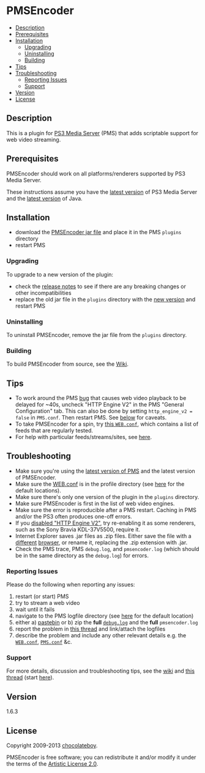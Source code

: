 # PMSEncoder

- [Description](#description)
- [Prerequisites](#prerequisites)
- [Installation](#installation)
	- [Upgrading](#upgrading)
	- [Uninstalling](#uninstalling)
	- [Building](#building)
- [Tips](#tips)
- [Troubleshooting](#troubleshooting)
	- [Reporting Issues](#reporting-issues)
	- [Support](#support)
- [Version](#version)
- [License](#license)

## Description

This is a plugin for [PS3 Media Server](http://code.google.com/p/ps3mediaserver/) (PMS) that adds scriptable support for web video streaming.

## Prerequisites

PMSEncoder should work on all platforms/renderers supported by PS3 Media Server.

These instructions assume you have the [latest version](http://www.ps3mediaserver.org/forum/viewtopic.php?f=6&t=3507&p=36904#p36904) of PS3 Media Server and the [latest version](http://www.java.com/en/download/index.jsp) of Java.

## Installation

* download the [PMSEncoder jar file](http://dl.bintray.com/content/chocolateboy/PMS/pmsencoder/pmsencoder-1.6.3.jar?direct) and place it in the PMS `plugins` directory
* restart PMS

### Upgrading

To upgrade to a new version of the plugin:

* check the [release notes](https://github.com/chocolateboy/pmsencoder/wiki/Release-Notes) to see if there are any breaking changes or other incompatibilities
* replace the old jar file in the `plugins` directory with the [new version](http://dl.bintray.com/content/chocolateboy/PMS/pmsencoder/pmsencoder-1.6.3.jar?direct) and restart PMS

### Uninstalling

To uninstall PMSEncoder, remove the jar file from the `plugins` directory.

### Building

To build PMSEncoder from source, see the [Wiki](https://github.com/chocolateboy/pmsencoder/wiki/Development).

## Tips

* To work around the PMS [bug](http://code.google.com/p/ps3mediaserver/issues/detail?id=759) that causes web video playback to be delayed for ~40s, uncheck "HTTP Engine V2" in the PMS "General Configuration" tab. This can also be done by setting `http_engine_v2 = false` in `PMS.conf`. Then restart PMS. See [below](#http-engine) for caveats.
* To take PMSEncoder for a spin, try [this `WEB.conf`](https://raw.github.com/chocolateboy/pmsencoder/release/misc/conf/WEB.conf), which contains a list of feeds that are regularly tested.
* For help with particular feeds/streams/sites, see [here](http://www.ps3mediaserver.org/forum/viewtopic.php?f=6&t=8776&p=46696#p46696).


## Troubleshooting

* Make sure you're using the [latest version of PMS](http://www.ps3mediaserver.org/forum/viewtopic.php?f=6&t=3507&p=38376#p38376) and the latest version of PMSEncoder.
* Make sure the [WEB.conf](http://www.ps3mediaserver.org/forum/viewtopic.php?f=6&t=3507&p=64418#p64418) is in the profile directory (see [here](http://www.ps3mediaserver.org/forum/viewtopic.php?f=6&t=3507&p=32731#p32731) for the default locations).
* Make sure there's only one version of the plugin in the `plugins` directory.
* Make sure PMSEncoder is first in the list of web video engines.
* Make sure the error is reproducible after a PMS restart. Caching in PMS and/or the PS3 often produces one-off errors.
* <a name="http-engine"></a>If you [disabled "HTTP Engine V2"](#tips), try re-enabling it as some renderers, such as the Sony Bravia KDL-37V5500, require it.
* Internet Explorer saves .jar files as .zip files. Either save the file with a [different](http://www.mozilla.com/firefox/) [browser](http://www.google.com/chrome), or rename it, replacing the .zip extension with .jar.
* Check the PMS trace, PMS `debug.log`, and `pmsencoder.log` (which should be in the same directory as the `debug.log`) for
  errors.

### Reporting Issues

Please do the following when reporting any issues:

1. restart (or start) PMS
2. try to stream a web video
3. wait until it fails
4. navigate to the PMS logfile directory (see [here](http://www.ps3mediaserver.org/forum/viewtopic.php?f=6&t=3507&p=32731#p32731) for the default location)
5. either a) [pastebin](http://pastebin.com/) or b) zip the **full**  [`debug.log`](http://www.ps3mediaserver.org/forum/viewtopic.php?f=6&t=3507&p=38484#p38484) and the **full** `pmsencoder.log`
6. report the problem in [this thread](http://ps3mediaserver.org/forum/viewtopic.php?f=6&t=8776) and link/attach the logfiles
7. describe the problem and include any other relevant details e.g. the [`WEB.conf`](http://www.ps3mediaserver.org/forum/viewtopic.php?f=6&t=3507&p=32731#p32731),
[`PMS.conf`](http://www.ps3mediaserver.org/forum/viewtopic.php?f=6&t=3507&p=32731#p32731) &c.

### Support

For more details, discussion and troubleshooting tips, see the [wiki](http://wiki.github.com/chocolateboy/pmsencoder/) and [this thread](http://ps3mediaserver.org/forum/viewtopic.php?f=6&t=8776) (start [here](http://ps3mediaserver.org/forum/viewtopic.php?f=6&t=8776#p22479)).

## Version

1.6.3

## License

Copyright 2009-2013 [chocolateboy](mailto:chocolate@cpan.org).

PMSEncoder is free software; you can redistribute it and/or modify it under the terms of the [Artistic License 2.0](http://www.opensource.org/licenses/artistic-license-2.0.php).

